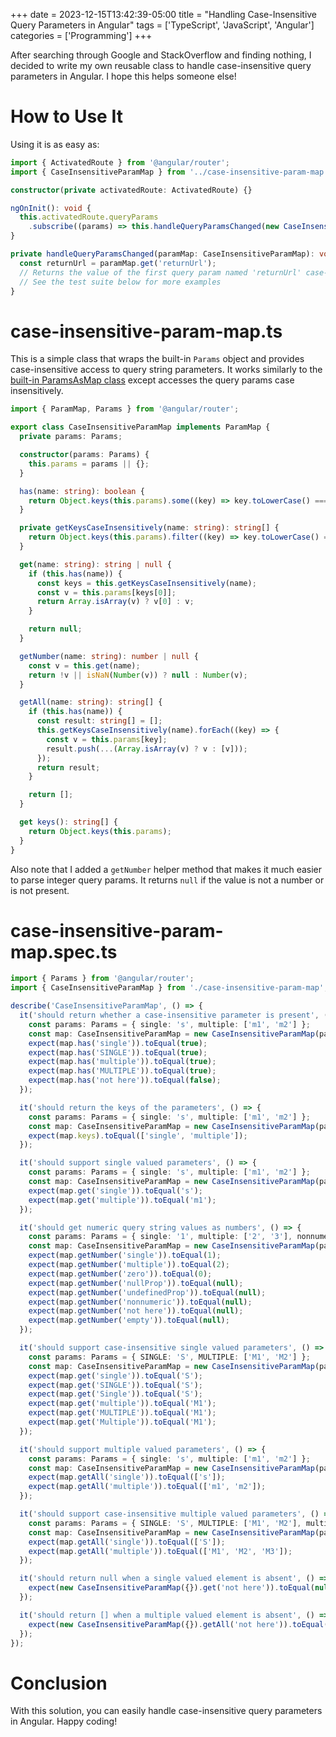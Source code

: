 +++
date = 2023-12-15T13:42:39-05:00
title = "Handling Case-Insensitive Query Parameters in Angular"
tags = ['TypeScript', 'JavaScript', 'Angular']
categories = ['Programming']
+++


After searching through Google and StackOverflow and finding nothing, I decided to write my own reusable class to handle case-insensitive query parameters in Angular. I hope this helps someone else!

# How to Use It

Using it is as easy as:

```typescript
import { ActivatedRoute } from '@angular/router';
import { CaseInsensitiveParamMap } from '../case-insensitive-param-map';

constructor(private activatedRoute: ActivatedRoute) {}

ngOnInit(): void {
  this.activatedRoute.queryParams
    .subscribe((params) => this.handleQueryParamsChanged(new CaseInsensitiveParamMap(params)));
}

private handleQueryParamsChanged(paramMap: CaseInsensitiveParamMap): void {
  const returnUrl = paramMap.get('returnUrl');
  // Returns the value of the first query param named 'returnUrl' case-insensitively
  // See the test suite below for more examples
}
```

# case-insensitive-param-map.ts

This is a simple class that wraps the built-in `Params` object and provides case-insensitive access to query string parameters. It works similarly to the [built-in ParamsAsMap class](https://github.com/angular/angular/blob/16.2.x/packages/router/src/shared.ts#L76) except accesses the query params case insensitively.

```typescript
import { ParamMap, Params } from '@angular/router';

export class CaseInsensitiveParamMap implements ParamMap {
  private params: Params;

  constructor(params: Params) {
    this.params = params || {};
  }

  has(name: string): boolean {
    return Object.keys(this.params).some((key) => key.toLowerCase() === name.toLowerCase());
  }

  private getKeysCaseInsensitively(name: string): string[] {
    return Object.keys(this.params).filter((key) => key.toLowerCase() === name.toLowerCase());
  }

  get(name: string): string | null {
    if (this.has(name)) {
      const keys = this.getKeysCaseInsensitively(name);
      const v = this.params[keys[0]];
      return Array.isArray(v) ? v[0] : v;
    }

    return null;
  }

  getNumber(name: string): number | null {
    const v = this.get(name);
    return !v || isNaN(Number(v)) ? null : Number(v);
  }

  getAll(name: string): string[] {
    if (this.has(name)) {
      const result: string[] = [];
      this.getKeysCaseInsensitively(name).forEach((key) => {
        const v = this.params[key];
        result.push(...(Array.isArray(v) ? v : [v]));
      });
      return result;
    }

    return [];
  }

  get keys(): string[] {
    return Object.keys(this.params);
  }
}
```

Also note that I added a `getNumber` helper method that makes it much easier to parse integer query params. It returns `null` if the value is not a number or is not present.

# case-insensitive-param-map.spec.ts
```typescript
import { Params } from '@angular/router';
import { CaseInsensitiveParamMap } from './case-insensitive-param-map';

describe('CaseInsensitiveParamMap', () => {
  it('should return whether a case-insensitive parameter is present', () => {
    const params: Params = { single: 's', multiple: ['m1', 'm2'] };
    const map: CaseInsensitiveParamMap = new CaseInsensitiveParamMap(params);
    expect(map.has('single')).toEqual(true);
    expect(map.has('SINGLE')).toEqual(true);
    expect(map.has('multiple')).toEqual(true);
    expect(map.has('MULTIPLE')).toEqual(true);
    expect(map.has('not here')).toEqual(false);
  });

  it('should return the keys of the parameters', () => {
    const params: Params = { single: 's', multiple: ['m1', 'm2'] };
    const map: CaseInsensitiveParamMap = new CaseInsensitiveParamMap(params);
    expect(map.keys).toEqual(['single', 'multiple']);
  });

  it('should support single valued parameters', () => {
    const params: Params = { single: 's', multiple: ['m1', 'm2'] };
    const map: CaseInsensitiveParamMap = new CaseInsensitiveParamMap(params);
    expect(map.get('single')).toEqual('s');
    expect(map.get('multiple')).toEqual('m1');
  });

  it('should get numeric query string values as numbers', () => {
    const params: Params = { single: '1', multiple: ['2', '3'], nonnumeric: 'foo', empty: '', zero: '0', nullProp: null, undefinedProp: undefined };
    const map: CaseInsensitiveParamMap = new CaseInsensitiveParamMap(params);
    expect(map.getNumber('single')).toEqual(1);
    expect(map.getNumber('multiple')).toEqual(2);
    expect(map.getNumber('zero')).toEqual(0);
    expect(map.getNumber('nullProp')).toEqual(null);
    expect(map.getNumber('undefinedProp')).toEqual(null);
    expect(map.getNumber('nonnumeric')).toEqual(null);
    expect(map.getNumber('not here')).toEqual(null);
    expect(map.getNumber('empty')).toEqual(null);
  });

  it('should support case-insensitive single valued parameters', () => {
    const params: Params = { SINGLE: 'S', MULTIPLE: ['M1', 'M2'] };
    const map: CaseInsensitiveParamMap = new CaseInsensitiveParamMap(params);
    expect(map.get('single')).toEqual('S');
    expect(map.get('SINGLE')).toEqual('S');
    expect(map.get('Single')).toEqual('S');
    expect(map.get('multiple')).toEqual('M1');
    expect(map.get('MULTIPLE')).toEqual('M1');
    expect(map.get('Multiple')).toEqual('M1');
  });

  it('should support multiple valued parameters', () => {
    const params: Params = { single: 's', multiple: ['m1', 'm2'] };
    const map: CaseInsensitiveParamMap = new CaseInsensitiveParamMap(params);
    expect(map.getAll('single')).toEqual(['s']);
    expect(map.getAll('multiple')).toEqual(['m1', 'm2']);
  });

  it('should support case-insensitive multiple valued parameters', () => {
    const params: Params = { SINGLE: 'S', MULTIPLE: ['M1', 'M2'], multiple: ['M3'] };
    const map: CaseInsensitiveParamMap = new CaseInsensitiveParamMap(params);
    expect(map.getAll('single')).toEqual(['S']);
    expect(map.getAll('multiple')).toEqual(['M1', 'M2', 'M3']);
  });

  it('should return null when a single valued element is absent', () => {
    expect(new CaseInsensitiveParamMap({}).get('not here')).toEqual(null);
  });

  it('should return [] when a multiple valued element is absent', () => {
    expect(new CaseInsensitiveParamMap({}).getAll('not here')).toEqual([]);
  });
});
```

# Conclusion

With this solution, you can easily handle case-insensitive query parameters in Angular. Happy coding!
